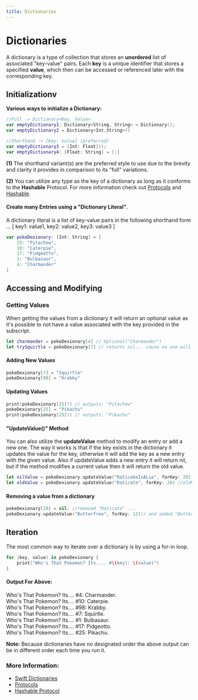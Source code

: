 ```yaml
---
title: Dictionaries
---
```


# Dictionaries

A dictionary is a type of collection that stores an **unordered** list of associated "key-value" pairs. Each **key** is a unique identifier that stores a specified **value**, which then can be accessed or referenced later with the corresponding key.

## Initializationv

**Various ways to initialize a Dictionary:** 
```swift
//Full -> Dictionary<Key, Value>
var emptyDictionary1: Dictionary<String, String> = Dictionary();
var emptyDictionary2 = Dictionary<Int,String>()

//Shorthand -> [Key: Value] (preferred)
var emptyDictionary3 = [Int: Float]();
var emptyDictionary4: [Float: String] = [:]
```
**(1)** The shorthand variant(s) are the preferred style to use due to the brevity and clarity it provides in comparison to its "full" variations.  

**(2)** You can utilize any type as the key of a dictionary as long as it conforms to the **Hashable** Protocol. For more information check out [Protocols](https://docs.swift.org/swift-book/LanguageGuide/Protocols.html#ID268) and [Hashable](https://developer.apple.com/documentation/swift/hashable).

#### Create many Entries using a "Dictionary Literal".

A dictionary literal is a list of key-value pairs in the following shorthand form ... [ key1: value1, key2: value2, key3: value3 ]

```swift
var pokeDexionary: [Int: String] = [
    25: "Pitachew",
    10: "Caterpie",
    17: "Pidgeotto",
    1: "Bulbasaur",
    4: "Charmander"
]
```

## Accessing and Modifying

### Getting Values

When getting the values from a dictionary it will return an optional value as it's possible to not have a value associated with the key provided in the subscript.

```swift
let charmander = pokeDexionary[4] // Optional("Charmander")
let trySquirtle = pokeDexionary[7] // returns nil... cause no one will trade with me!
```

#### Adding New Values
```swift
pokeDexionary[7] = "Squirtle"
pokeDexionary[98] = "Krabby"
```

#### Updating Values
```swift
print(pokeDexionary[25]!) // outputs: "Pitachew"
pokeDexionary[25] = "Pikachu"
print(pokeDexionary[25]!) // outputs: "Pikachu"
```
#### "UpdateValue()" Method
You can also utilize the **updateValue** method to modify an entry or add a new one. The way it works is that if the key exists in the dictionary it updates the value for the key, otherwise it will add the key as a new entry with the given value. Also if updateValue adds a new entry it will return nil, but if the method modifies a current value then it will return the old value.

```swift
let nilValue = pokeDexionary.updateValue("RaticakeIsALie", forKey: 20); // nilValue = nil;
let oldValue = pokeDexionary.updateValue("Raticate", forKey: 20) //oldValue = "RaticakeIsALie"
```

#### Removing a value from a dictionary
```swift
pokeDexionary[20] = nil; //removed "Raticate" ...
pokeDexionary.updateValue("Butterfree", forKey: 12)// and added "Butterfree" instead
```

## Iteration 

The most common way to iterate over a dictionary is by using a for-in loop.
```swift
for (key, value) in pokeDexionary {
    print("Who's That Pokemon? Its.... #\(key): \(value)")
}
```

#### Output For Above:

Who's That Pokemon? Its.... #4: Charmander.   
Who's That Pokemon? Its.... #10: Caterpie.   
Who's That Pokemon? Its.... #98: Krabby.   
Who's That Pokemon? Its.... #7: Squirtle.   
Who's That Pokemon? Its.... #1: Bulbasaur.   
Who's That Pokemon? Its.... #17: Pidgeotto.   
Who's That Pokemon? Its.... #25: Pikachu. 
 
**Note:** Because dictionaries have no designated order the above output can be in different order each time you run it.

### More Information:
* [Swift Dictionaries](https://docs.swift.org/swift-book/LanguageGuide/CollectionTypes.html#ID113)
* [Protocols](https://docs.swift.org/swift-book/LanguageGuide/Protocols.html#ID268)
* [Hashable Protocol](https://developer.apple.com/documentation/swift/hashable)
